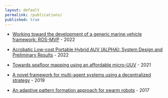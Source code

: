 ```yaml
---
layout: default
permalink: /publications/
published: true
---
```


- [Working toward the development of a generic marine vehicle framework: ROS-MVP](https://doi.org/10.1109/OCEANS47191.2022.9977346) - 2022

- [Acrobatic Low-cost Portable Hybrid AUV (ALPHA): System Design and Preliminary Results](https://doi.org/10.1109/OCEANS47191.2022.9977113) - 2022

- [Towards seafloor mapping using an affordable micro-UUV](https://doi.org/10.23919/OCEANS44145.2021.9705887) - 2021

- [A novel framework for multi-agent systems using a decentralized strategy](https://doi.org/10.1017/S0263574718001261) - 2019

- [An adaptive pattern formation approach for swarm robots](https://doi.org/10.1109/ICEEE2.2017.7935818) - 2017


